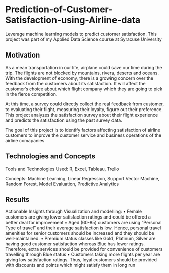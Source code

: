 # Prediction-of-Customer-Satisfaction-using-Airline-data
Leverage machine learning models to predict customer satisfaction. This project was part of my Applied Data Science course at Syracuse University

## Motivation
As a mean transportation in our life, airplane could save our time during the trip. The flights are not blocked by mountains, rivers, deserts and oceans. With the development of economy, there is a growing concern over the feedback from the customers about its satisfaction. It will affect the customer’s choice about which flight company which they are going to pick in the fierce competition.

At this time, a survey could directly collect the real feedback from customer, to evaluating their flight, measuring their loyalty, figure out their preference. This project analyzes the satisfaction survey about their flight experience and predicts the satisfaction using the past survey data.

The goal of this project is to identify factors affecting satisfaction of airline customers to improve the customer service and business operations of the airline comapanies

## Technologies and Concepts
Tools and Technologies Used: R, Excel, Tableau, Trello

Concepts: Machine Learning, Linear Regression, Support Vector Machine, Random Forest, Model Evaluation, Predictive Analytics

## Results
Actionable Insights through Visualization and modelling:
•	Female customers are giving lower satisfaction ratings and could be offered a better deal for improvement
•	Aged (60-85) customers are using “Personal Type of travel” and their average satisfaction is low. Hence, personal travel amenities for senior customers should be increased and they should be well-maintained.
•	Premium status classes like Gold, Platinum, Silver are having good customer satisfaction whereas Blue has lower ratings. Therefore, extra services should be provided for convenience of customers travelling through Blue status
•	Customers taking more flights per year are giving low satisfaction ratings. Thus, loyal customers should be provided with discounts and points which might satisfy them in long run
